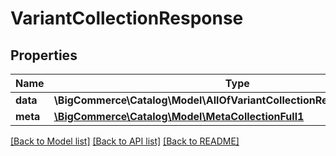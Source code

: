 # VariantCollectionResponse

## Properties
Name | Type | Description | Notes
------------ | ------------- | ------------- | -------------
**data** | **\BigCommerce\Catalog\Model\AllOfVariantCollectionResponseDataItems[]** |  | [optional] 
**meta** | [**\BigCommerce\Catalog\Model\MetaCollectionFull1**](MetaCollectionFull1.md) |  | [optional] 

[[Back to Model list]](../../README.md#documentation-for-models) [[Back to API list]](../../README.md#documentation-for-api-endpoints) [[Back to README]](../../README.md)


